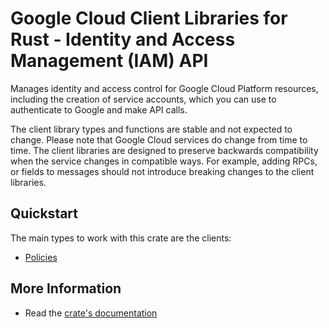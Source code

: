 # Google Cloud Client Libraries for Rust - Identity and Access Management (IAM) API

<!-- Code generated by sidekick. DO NOT EDIT. -->


Manages identity and access control for Google Cloud Platform resources,
including the creation of service accounts, which you can use to
authenticate to Google and make API calls.

The client library types and functions are stable and not expected to change.
Please note that Google Cloud services do change from time to time. The client
libraries are designed to preserve backwards compatibility when the service
changes in compatible ways. For example, adding RPCs, or fields to messages
should not introduce breaking changes to the client libraries.

## Quickstart

The main types to work with this crate are the clients:

- [Policies]

## More Information

- Read the [crate's documentation](https://docs.rs/google-cloud-iam-v2/latest/google-cloud-iam-v2)

[Policies]: https://docs.rs/google-cloud-iam-v2/latest/google_cloud_iam_v2/client/struct.Policies.html
